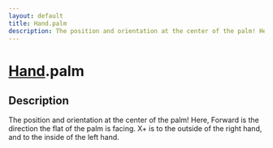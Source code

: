 ```yaml
---
layout: default
title: Hand.palm
description: The position and orientation at the center of the palm! Here, Forward is the direction the flat of the palm is facing. X+ is to the outside of the right hand, and to the inside of the left hand.
---
```

# [Hand]({{site.url}}/Pages/Reference/Hand.html).palm

## Description
The position and orientation at the center of the palm!
Here, Forward is the direction the flat of the palm is facing. X+
is to the outside of the right hand, and to the inside of the
left hand.

